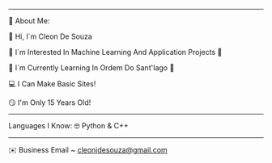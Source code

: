 ************************************************************

🌺 About Me:

👋 Hi, I`m Cleon De Souza

👀 I`m Interested In Machine Learning And Application Projects 👀

🌱 I`m Currently Learning In Ordem Do Sant'Iago 🌱

💻 I Can Make Basic Sites! 

😏 I'm Only 15 Years Old!

************************************************************

Languages I Know:
🤓 Python & C++

************************************************************

✉️ Business Email ~ cleonjdesouza@gmail.com
